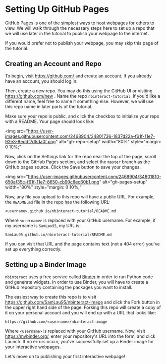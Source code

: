 # Setting Up GitHub Pages

GitHub Pages is one of the simplest ways to host webpages for others to view.
We will walk through the necessary steps here to set up a repo that we will use
later in the tutorial to publish your webpage to the internet.

If you would prefer not to publish your webpage, you may skip this page of the
tutorial.

## Creating an Account and Repo

To begin, visit https://github.com/ and create an account. If you already have
an account, you should log in.

Then, create a new repo. You may do this using the GitHub UI or visiting
https://github.com/new . Name the repo `nbinteract-tutorial`. If you'd like a
different name, feel free to name it something else. However, we will use this
repo name in later parts of the tutorial.

Make sure your repo is public, and click the checkbox to initialize your repo
with a README. Your page should look like:

<img src="https://user-images.githubusercontent.com/2468904/34801736-1837d22a-f61f-11e7-92e3-8eddf7d5da0f.png"
  alt="gh-repo-setup"
  width="80%"
  style="margin: 0 10%;"
>

Now, click on the Settings link for the repo near the top of the page, scroll
down to the GitHub Pages section, and select the `master` branch as the GitHub
pages source. Click the Save button to save your changes.

<img src="https://user-images.githubusercontent.com/2468904/34801810-650af35c-f61f-11e7-8650-cb90c8ec60b1.png"
  alt="gh-pages-setup"
  width="80%"
  style="margin: 0 10%;"
>

Now, any file you upload to this repo will have a public URL. For example, the
`README.md` file in the repo has the following URL:

```
<username>.github.io/nbinteract-tutorial/README.md
```

Where `<username>` is replaced with your GitHub username. For example, if my
username is `SamLau95`, my URL is:

```
SamLau95.github.io/nbinteract-tutorial/README.md
```

If you can visit that URL and the page contains text (not a 404 error) you've
set up everything correctly.

## Setting up a Binder Image

`nbinteract` uses a free service called [Binder][] in order to run Python
code and generate widgets. In order to use Binder, you will have to create a
GitHub repository containing the packages you want to install.

The easiest way to create this repo is to visit
https://github.com/SamLau95/nbinteract-image and click the Fork button in the
upper right hand side of the page. Forking this repo will create a copy of it
on your personal account and you will end up with a URL that looks like:

```
https://github.com/<username>/nbinteract-image
```

Where `<username>` is replaced with your GitHub username. Now, visit
https://mybinder.org/, enter your repository's URL into the form, and click
Launch. If no errors occur, you've successfully set up a Binder image for your
interactive webpages.

Let's move on to publishing your first interactive webpage!

[Binder]: https://mybinder.org/
